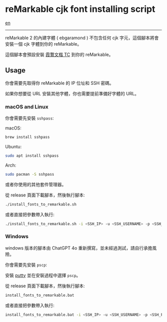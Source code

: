 # reMarkable cjk font installing script

[en](README_en.md)

-----

reMarkable 2 的內建字體 ( ebgaramond ) 不包含任何 cjk 字元，這個腳本將會安裝一個 cjk 字體到你的 reMarkable。

這個腳本會預設安裝 [霞鶩文楷 TC](https://github.com/lxgw/LxgwWenkaiTC) 到你的 reMarkable。

## Usage

你會需要先取得你 reMarkable 的 IP 位址和 SSH 密碼。

如果你想要從 URL 安裝其他字體，你也需要提前準備好字體的 URL。

### macOS and Linux

你會需要先安裝 `sshpass`:

macOS:

```bash
brew install sshpass
``` 

Ubuntu:
```bash
sudo apt install sshpass
```

Arch:
```bash
sudo pacman -S sshpass
```

或者你使用的其他套件管理器。

從 release 頁面下載腳本，然後執行腳本:

```bash
./install_fonts_to_remarkable.sh
```

或者直接把參數帶入執行:

```bash
./install_fonts_to_remarkable.sh -i <SSH_IP> -u <SSH_USERNAME> -p <SSH_PASSWORD> -f <FONT_URL>
```

### Windows

windows 版本的腳本由 ChatGPT 4o 重新撰寫，並未經過測試，請自行承擔風險。

你會需要先安裝 `pscp`:

安裝 [putty](https://www.chiark.greenend.org.uk/~sgtatham/putty/latest.html) 並在安裝過程中選擇 `pscp`。

從 release 頁面下載腳本，然後執行腳本:

```bash
install_fonts_to_remarkable.bat
```

或者直接把參數帶入執行:

```bash
install_fonts_to_remarkable.bat -i <SSH_IP> -u <SSH_USERNAME> -p <SSH_PASSWORD> -f <FONT_URL>
```
